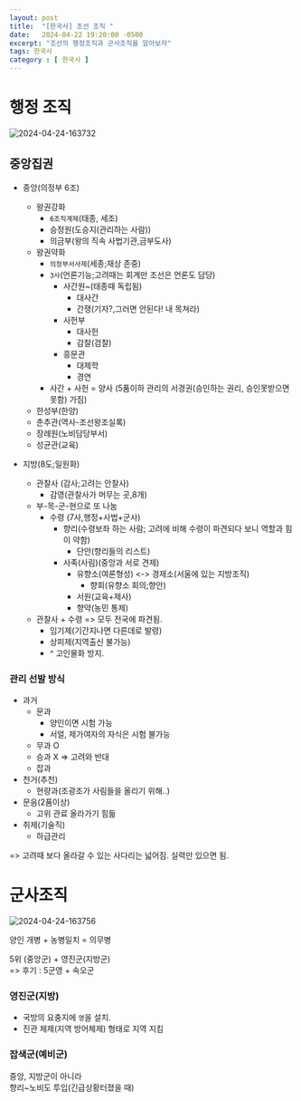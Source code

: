 ```yaml
---
layout: post
title:  "[한국사] 조선 조직 "
date:   2024-04-22 19:20:00 -0500
excerpt: "조선의 행정조직과 군사조직을 알아보자"
tags: 한국사
category : [ 한국사 ]
---
```

 
# 행정 조직

<img src="https://i.ibb.co/BKQP0h2/2024-04-24-163732.png" alt="2024-04-24-163732" border="0">

## 중앙집권

+ 중앙(의정부 6조)
  + 왕권강화
    + `6조직계제`(태종, 세조)
    + 승정원(도승지(관리하는 사람))
    + 의금부(왕의 직속 사법기관,금부도사)
  + 왕권약화
    + `의정부서사제`(세종;재상 존중)
    + `3사`(언론기능;고려때는 회계만 조선은 언론도 담당)
      + 사간원~(태종때 독립됨)
        + 대사간
        + 간쟁(기자?,그러면 안된다! 내 목쳐라)
      + 사헌부
        + 대사헌
        + 감찰(검찰)
      + 흥문관
        + 대제학
        + 경연
    + 사간 + 사헌 = 양사 (5품이하 관리의 서경권(승인하는 권리, 승인못받으면 못함) 가짐)
  + 한성부(한양)
  + 춘추관(역사-조선왕조실록)
  + 장례원(노비담당부서)
  + 성균관(교육)
  
+ 지방(8도;일원화)
  + 관찰사 (감사;고려는 안찰사)
    + 감영(관찰사가 머무는 곳,8개)
  + 부-목-군-현으로 또 나눔
    + 수령 (7사,행정+사법+군사)
      + 향리(수령보좌 하는 사람; 고려에 비해 수령이 파견되다 보니 역할과 힘이 약함)
        + 단안(향리들의 리스트)
      + 사족(사림)(중앙과 서로 견제)
        + 유향소(여론형성) <-> 경제소(서울에 있는 지방조직)
          + 향회(유향소 회의;향안)
        + 서원(교육+제사)
        + 향약(농민 통제)
  + 관찰사 + 수령 => 모두 전국에 파견됨.
    + 임기제(기간지나면 다른데로 발령)
    + 상피제(지역출신 불가능)
    + ^ 고인물화 방지.

### 관리 선발 방식

+ 과거
  + 문과
    + 양인이면 시험 가능
    + 서얼, 제가여자의 자식은 시험 불가능
  + 무과 O
  + 승과 X
  => 고려와 반대
  + 잡과
+ 천거(추천)
  + 현량과(조광조가 사림들을 올리기 위해..)
+ 문음(2품이상)
  + 고위 관료 올라가기 힘듦
+ 취제(기술직)
  + 하급관리

=> 고려때 보다 올라갈 수 있는 사다리는 넓어짐. 실력만 있으면 됨.  

# 군사조직

<img src="https://i.ibb.co/grzKwTM/2024-04-24-163756.png" alt="2024-04-24-163756" border="0">

양인 개병 + 농병일치 = 의무병

5위 (중앙군) + 영진군(지방군)   
=> 후기 : 5군영 + 속오군

### 영진군(지방)

+ 국방의 요충지에 `영`을 설치.  
+ 진관 체제(지역 방어체제) 형태로 지역 지킴

### 잡색군(예비군)

중앙, 지방군이 아니라  
향리~노비도 투입(긴급상황터졌을 때)